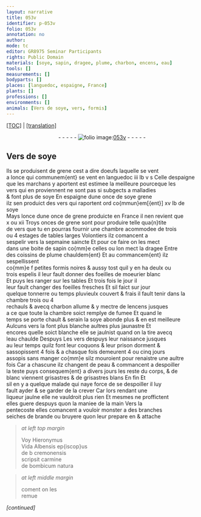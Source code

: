 ```yaml
---
layout: narrative
title: 053v
identifier: p-053v
folio: 053v
annotation: no
author:
mode: tc
editor: GR8975 Seminar Participants
rights: Public Domain
materials: [soye, sapin, dragee, plume, charbon, encens, eau]
tools: []
measurements: []
bodyparts: []
places: [languedoc, espaigne, France]
plants: []
professions: []
environments: []
animals: [Vers de soye, vers, formis]
---
```


<p><a href="{{ site.baseurl }}/diplomatic/">[TOC]</a> | <a href="{{ site.baseurl }}/texts/p-053v_tl/">[translation]</a></p><div class="folio" align="center">- - - - - <a href="http://gallica.bnf.fr/ark:/12148/btv1b10500001g/f112.image" target="_blank"><img src="https://cu-mkp.github.io/2017-workshop-edition/assets/photo-icon.png" alt="folio image: " style="display:inline-block; margin-bottom:-3px;"/>053v</a> - - - - - </div>  
  

## <span class="al">Vers de <span class="m">soye</span></span>

 
Ils se produisent de grene cest a dire doeufs laquelle se vent<br/> a lonce qui communem{ent} se vent en <span class="pl">languedoc</span> iii lb v s Celle d<span class="pl">espaigne</span><br/> que les marchans y aportent est estimee la meilleure pourceque les<br/> <span class="al">vers</span> qui en proviennent ne sont pas si subgects a malladies<br/> & font plus de <span class="m">soye</span> En <span class="pl">espaigne</span> dune once de <span class="del"><span class="m">soye</span></span> grene<br/> ilz sen produict des vers qui raportent <span class="del">ord</span> co{mmun}em[{ent}] xv lb de <span class="m">soye</span><br/> Mays <span class="del">lonce</span> dune once de grene produicte en <span class="pl">France</span> il nen revient que<br/> x ou xii Troys onces de grene sont pour produire telle qua{n}tite<br/> de <span class="al">vers</span> que tu en pourras fournir une chambre acommodee de trois<br/> ou 4 estages de tables larges Volontiers ilz comancent a<br/> sespelir vers la sepmaine saincte Et pour ce faire on les mect<br/> dans une boite de <span class="m">sapin</span> co{mm}e celles ou lon mect la <span class="m">dragee</span> Entre<br/> des coissins de <span class="m">plume</span> chauldem{ent} Et au commancem{ent} ilz sespellissent<br/> co{mm}e <span class="del">f</span> petites <span class="al">formis</span> noires & aussy tost quil y en ha deulx ou<br/> trois espelis il leur fault donner des foeilles de moeurier blanc<br/> Et puys les ranger sur les tables Et trois fois le jour il<br/> leur fault changer des foeilles fresches Et sil faict sur jour<br/> quelque tonnerre <span class="add">ou temps pluvieulx couvert & frais</span> il fault tenir dans la chambre trois ou 4<br/> rechauls <span class="del">&</span> avecq <span class="m">charbon</span> allume & y mectre de l<span class="m">encens</span> jusques<br/> a ce que toute la chambre soict remplye de fumee Et quand le<br/> temps se porte chault & serain la <span class="m">soye</span> abonde plus & en est meilleure<br/> Aulcuns <span class="al">vers</span> la font plus blanche aultres plus jaunastre Et<br/> encores quelle soict blanche elle se jaulnist quand on la tire avecq<br/> l<span class="m">eau</span> chaulde <span class="del">Despuys</span> Les <span class="al">vers</span> despuys leur naissance jusques<br/> a<span class="add">u</span> <span class="del">leur</span> temps quilz font leur coquons & leur prison dorment &<br/> sassopissent 4 fois & a chasque fois demeurent 4 ou cinq jours<br/> assopis sans manger co{mm}e silz mouroient pour renaistre une aultre<br/> fois Car a chascune ilz changent de peau & commancent a despoiller<br/> la teste puys consequem{ent} a divers jours le<span class="del">s</span> reste du corps, & de<br/> blanc viennent grisastres & de grisastres blans <span class="del">En fin</span> Et<br/> sil en y a quelque malade qui naye force de se despoiller il luy<br/> fault ayder & se garder de la crever Car lors rendant une<br/> liqueur jaulne elle ne vauldroit plus rien Et mesmes ne proffictent<br/> elles guere despuys quon la maniee de la main Vers la<br/> pentecoste elles comancent a vouloir monster a des branches<br/> seiches de brande ou bruyere quon leur prepare <span class="del">en</span> & attache
 
> *at left top margin*
> 
> 
>   Voy Hieronymus<br/> Vida Albensis <span class="add">ep{iscop}us</span><br/> <span class="del">de b</span> cremonensis<br/> scripsit carmine<br/> de bombicum natura 
 
> *at left middle margin*
> 
> 
>   coment on les<br/> remue 
 
*[continued]*
 
